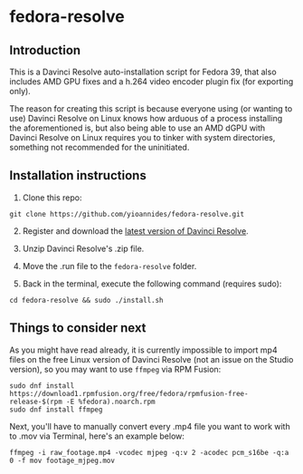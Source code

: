 # fedora-resolve

## Introduction

This is a Davinci Resolve auto-installation script for Fedora 39, that also includes AMD GPU fixes and a h.264 video encoder plugin fix (for exporting only).

The reason for creating this script is because everyone using (or wanting to use) Davinci Resolve on Linux knows how arduous of a process installing the aforementioned is, but also being able to use an AMD dGPU with Davinci Resolve on Linux requires you to tinker with system directories, something not recommended for the uninitiated.

## Installation instructions

1. Clone this repo:
```
git clone https://github.com/yioannides/fedora-resolve.git
```
2. Register and download the [latest version of Davinci Resolve](https://www.blackmagicdesign.com/products/davinciresolve).

4. Unzip Davinci Resolve's .zip file.

5. Move the .run file to the `fedora-resolve` folder.

6. Back in the terminal, execute the following command (requires sudo):
```
cd fedora-resolve && sudo ./install.sh
```

## Things to consider next

As you might have read already, it is currently impossible to import mp4 files on the free Linux version of Davinci Resolve (not an issue on the Studio version), so you may want to use `ffmpeg` via RPM Fusion:
```
sudo dnf install https://download1.rpmfusion.org/free/fedora/rpmfusion-free-release-$(rpm -E %fedora).noarch.rpm
sudo dnf install ffmpeg
```
Next, you'll have to manually convert every .mp4 file you want to work with to .mov via Terminal, here's an example below:
```
ffmpeg -i raw_footage.mp4 -vcodec mjpeg -q:v 2 -acodec pcm_s16be -q:a 0 -f mov footage_mjpeg.mov
```
